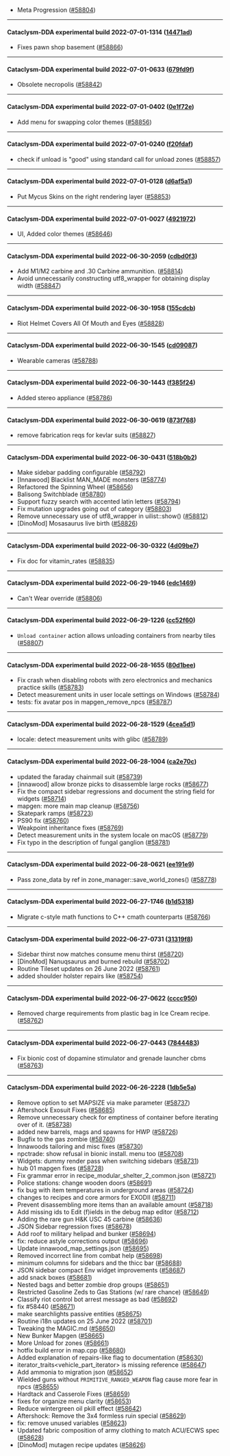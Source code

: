* Meta Progression ([#58804](https://github.com/CleverRaven/Cataclysm-DDA/pull/58804))

---

#### Cataclysm-DDA experimental build 2022-07-01-1314 ([14471ad](https://github.com/CleverRaven/Cataclysm-DDA/releases/tag/cdda-experimental-2022-07-01-1314))

* Fixes pawn shop basement ([#58866](https://github.com/CleverRaven/Cataclysm-DDA/pull/58866))

---

#### Cataclysm-DDA experimental build 2022-07-01-0633 ([679fd9f](https://github.com/CleverRaven/Cataclysm-DDA/releases/tag/cdda-experimental-2022-07-01-0633))

* Obsolete necropolis ([#58842](https://github.com/CleverRaven/Cataclysm-DDA/pull/58842))

---

#### Cataclysm-DDA experimental build 2022-07-01-0402 ([0e1f72e](https://github.com/CleverRaven/Cataclysm-DDA/releases/tag/cdda-experimental-2022-07-01-0402))

* Add menu for swapping color themes ([#58856](https://github.com/CleverRaven/Cataclysm-DDA/pull/58856))

---

#### Cataclysm-DDA experimental build 2022-07-01-0240 ([f20fdaf](https://github.com/CleverRaven/Cataclysm-DDA/releases/tag/cdda-experimental-2022-07-01-0240))

* check if unload is "good" using standard call for unload zones ([#58857](https://github.com/CleverRaven/Cataclysm-DDA/pull/58857))

---

#### Cataclysm-DDA experimental build 2022-07-01-0128 ([d6af5a1](https://github.com/CleverRaven/Cataclysm-DDA/releases/tag/cdda-experimental-2022-07-01-0128))

* Put Mycus Skins on the right rendering layer ([#58853](https://github.com/CleverRaven/Cataclysm-DDA/pull/58853))

---

#### Cataclysm-DDA experimental build 2022-07-01-0027 ([4921972](https://github.com/CleverRaven/Cataclysm-DDA/releases/tag/cdda-experimental-2022-07-01-0027))

* UI, Added color themes ([#58646](https://github.com/CleverRaven/Cataclysm-DDA/pull/58646))

---

#### Cataclysm-DDA experimental build 2022-06-30-2059 ([cdbd0f3](https://github.com/CleverRaven/Cataclysm-DDA/releases/tag/cdda-experimental-2022-06-30-2059))

* Add M1/M2 carbine and .30 Carbine ammunition. ([#58814](https://github.com/CleverRaven/Cataclysm-DDA/pull/58814))
* Avoid unnecessarily constructing utf8_wrapper for obtaining display width ([#58847](https://github.com/CleverRaven/Cataclysm-DDA/pull/58847))

---

#### Cataclysm-DDA experimental build 2022-06-30-1958 ([155cdcb](https://github.com/CleverRaven/Cataclysm-DDA/releases/tag/cdda-experimental-2022-06-30-1958))

* Riot Helmet Covers All Of Mouth and Eyes ([#58828](https://github.com/CleverRaven/Cataclysm-DDA/pull/58828))

---

#### Cataclysm-DDA experimental build 2022-06-30-1545 ([cd09087](https://github.com/CleverRaven/Cataclysm-DDA/releases/tag/cdda-experimental-2022-06-30-1545))

* Wearable cameras ([#58788](https://github.com/CleverRaven/Cataclysm-DDA/pull/58788))

---

#### Cataclysm-DDA experimental build 2022-06-30-1443 ([f385f24](https://github.com/CleverRaven/Cataclysm-DDA/releases/tag/cdda-experimental-2022-06-30-1443))

* Added stereo appliance ([#58786](https://github.com/CleverRaven/Cataclysm-DDA/pull/58786))

---

#### Cataclysm-DDA experimental build 2022-06-30-0619 ([873f768](https://github.com/CleverRaven/Cataclysm-DDA/releases/tag/cdda-experimental-2022-06-30-0619))

* remove fabrication reqs for kevlar suits ([#58827](https://github.com/CleverRaven/Cataclysm-DDA/pull/58827))

---

#### Cataclysm-DDA experimental build 2022-06-30-0431 ([518b0b2](https://github.com/CleverRaven/Cataclysm-DDA/releases/tag/cdda-experimental-2022-06-30-0431))

* Make sidebar padding configurable ([#58792](https://github.com/CleverRaven/Cataclysm-DDA/pull/58792))
* [Innawood] Blacklist MAN_MADE monsters ([#58774](https://github.com/CleverRaven/Cataclysm-DDA/pull/58774))
* Refactored the Spinning Wheel ([#58656](https://github.com/CleverRaven/Cataclysm-DDA/pull/58656))
* Balisong Switchblade ([#58780](https://github.com/CleverRaven/Cataclysm-DDA/pull/58780))
* Support fuzzy search with accented latin letters ([#58794](https://github.com/CleverRaven/Cataclysm-DDA/pull/58794))
* Fix mutation upgrades going out of category ([#58803](https://github.com/CleverRaven/Cataclysm-DDA/pull/58803))
* Remove unnecessary use of utf8_wrapper in uilist::show() ([#58812](https://github.com/CleverRaven/Cataclysm-DDA/pull/58812))
* [DinoMod] Mosasaurus live birth ([#58826](https://github.com/CleverRaven/Cataclysm-DDA/pull/58826))

---

#### Cataclysm-DDA experimental build 2022-06-30-0322 ([4d09be7](https://github.com/CleverRaven/Cataclysm-DDA/releases/tag/cdda-experimental-2022-06-30-0322))

* Fix doc for vitamin_rates ([#58835](https://github.com/CleverRaven/Cataclysm-DDA/pull/58835))

---

#### Cataclysm-DDA experimental build 2022-06-29-1946 ([edc1469](https://github.com/CleverRaven/Cataclysm-DDA/releases/tag/cdda-experimental-2022-06-29-1946))

* Can't Wear override ([#58806](https://github.com/CleverRaven/Cataclysm-DDA/pull/58806))

---

#### Cataclysm-DDA experimental build 2022-06-29-1226 ([cc52f60](https://github.com/CleverRaven/Cataclysm-DDA/releases/tag/cdda-experimental-2022-06-29-1226))

* `Unload container` action allows unloading containers from nearby tiles ([#58807](https://github.com/CleverRaven/Cataclysm-DDA/pull/58807))

---

#### Cataclysm-DDA experimental build 2022-06-28-1655 ([80d1bee](https://github.com/CleverRaven/Cataclysm-DDA/releases/tag/cdda-experimental-2022-06-28-1655))

* Fix crash when disabling robots with zero electronics and mechanics practice skills ([#58783](https://github.com/CleverRaven/Cataclysm-DDA/pull/58783))
* Detect measurement units in user locale settings on Windows ([#58784](https://github.com/CleverRaven/Cataclysm-DDA/pull/58784))
* tests: fix avatar pos in mapgen_remove_npcs ([#58787](https://github.com/CleverRaven/Cataclysm-DDA/pull/58787))

---

#### Cataclysm-DDA experimental build 2022-06-28-1529 ([4cea5d1](https://github.com/CleverRaven/Cataclysm-DDA/releases/tag/cdda-experimental-2022-06-28-1529))

* locale: detect measurement units with glibc ([#58789](https://github.com/CleverRaven/Cataclysm-DDA/pull/58789))

---

#### Cataclysm-DDA experimental build 2022-06-28-1004 ([ca2e70c](https://github.com/CleverRaven/Cataclysm-DDA/releases/tag/cdda-experimental-2022-06-28-1004))

* updated the faraday chainmail suit ([#58739](https://github.com/CleverRaven/Cataclysm-DDA/pull/58739))
* [innawood] allow bronze picks to disassemble large rocks ([#58677](https://github.com/CleverRaven/Cataclysm-DDA/pull/58677))
* Fix the compact sidebar regressions and document the string field for widgets ([#58714](https://github.com/CleverRaven/Cataclysm-DDA/pull/58714))
* mapgen: more main map cleanup ([#58756](https://github.com/CleverRaven/Cataclysm-DDA/pull/58756))
* Skatepark ramps ([#58723](https://github.com/CleverRaven/Cataclysm-DDA/pull/58723))
* PS90 fix ([#58760](https://github.com/CleverRaven/Cataclysm-DDA/pull/58760))
* Weakpoint inheritance fixes ([#58769](https://github.com/CleverRaven/Cataclysm-DDA/pull/58769))
* Detect measurement units in the system locale on macOS ([#58779](https://github.com/CleverRaven/Cataclysm-DDA/pull/58779))
* Fix typo in the description of fungal ganglion ([#58781](https://github.com/CleverRaven/Cataclysm-DDA/pull/58781))

---

#### Cataclysm-DDA experimental build 2022-06-28-0621 ([ee191e9](https://github.com/CleverRaven/Cataclysm-DDA/releases/tag/cdda-experimental-2022-06-28-0621))

* Pass zone_data by ref in zone_manager::save_world_zones() ([#58778](https://github.com/CleverRaven/Cataclysm-DDA/pull/58778))

---

#### Cataclysm-DDA experimental build 2022-06-27-1746 ([b1d5318](https://github.com/CleverRaven/Cataclysm-DDA/releases/tag/cdda-experimental-2022-06-27-1746))

* Migrate c-style math functions to C++ cmath counterparts ([#58766](https://github.com/CleverRaven/Cataclysm-DDA/pull/58766))

---

#### Cataclysm-DDA experimental build 2022-06-27-0731 ([31319f8](https://github.com/CleverRaven/Cataclysm-DDA/releases/tag/cdda-experimental-2022-06-27-0731))

* Sidebar thirst now matches consume menu thirst ([#58720](https://github.com/CleverRaven/Cataclysm-DDA/pull/58720))
* [DinoMod] Nanuqsaurus and burned rebuild ([#58702](https://github.com/CleverRaven/Cataclysm-DDA/pull/58702))
* Routine Tileset updates on 26 June 2022 ([#58761](https://github.com/CleverRaven/Cataclysm-DDA/pull/58761))
* added shoulder holster repairs like ([#58754](https://github.com/CleverRaven/Cataclysm-DDA/pull/58754))

---

#### Cataclysm-DDA experimental build 2022-06-27-0622 ([cccc950](https://github.com/CleverRaven/Cataclysm-DDA/releases/tag/cdda-experimental-2022-06-27-0622))

* Removed charge requirements from plastic bag in Ice Cream recipe. ([#58762](https://github.com/CleverRaven/Cataclysm-DDA/pull/58762))

---

#### Cataclysm-DDA experimental build 2022-06-27-0443 ([7844483](https://github.com/CleverRaven/Cataclysm-DDA/releases/tag/cdda-experimental-2022-06-27-0443))

* Fix bionic cost of dopamine stimulator and grenade launcher cbms ([#58763](https://github.com/CleverRaven/Cataclysm-DDA/pull/58763))

---

#### Cataclysm-DDA experimental build 2022-06-26-2228 ([1db5e5a](https://github.com/CleverRaven/Cataclysm-DDA/releases/tag/cdda-experimental-2022-06-26-2228))

* Remove option to set MAPSIZE via make parameter ([#58737](https://github.com/CleverRaven/Cataclysm-DDA/pull/58737))
* Aftershock Exosuit Fixes ([#58685](https://github.com/CleverRaven/Cataclysm-DDA/pull/58685))
* Remove unnecessary check for emptiness of container before iterating over of it. ([#58738](https://github.com/CleverRaven/Cataclysm-DDA/pull/58738))
* added new barrels, mags and spawns for HWP ([#58726](https://github.com/CleverRaven/Cataclysm-DDA/pull/58726))
* Bugfix to the gas zombie ([#58740](https://github.com/CleverRaven/Cataclysm-DDA/pull/58740))
* Innawoods tailoring and misc fixes ([#58730](https://github.com/CleverRaven/Cataclysm-DDA/pull/58730))
* npctrade: show refusal in bionic install. menu too ([#58708](https://github.com/CleverRaven/Cataclysm-DDA/pull/58708))
* Widgets: dummy render pass when switching sidebars ([#58731](https://github.com/CleverRaven/Cataclysm-DDA/pull/58731))
* hub 01 mapgen fixes ([#58728](https://github.com/CleverRaven/Cataclysm-DDA/pull/58728))
* Fix grammar error in recipe_modular_shelter_2_common.json ([#58721](https://github.com/CleverRaven/Cataclysm-DDA/pull/58721))
* Police stations: change wooden doors ([#58691](https://github.com/CleverRaven/Cataclysm-DDA/pull/58691))
* fix bug with item temperatures in underground areas ([#58724](https://github.com/CleverRaven/Cataclysm-DDA/pull/58724))
* changes to recipes and core armors for EXODII ([#58711](https://github.com/CleverRaven/Cataclysm-DDA/pull/58711))
* Prevent disassembling more items than an available amount ([#58718](https://github.com/CleverRaven/Cataclysm-DDA/pull/58718))
* Add missing ids to Edit (f)ields in the debug map editor ([#58712](https://github.com/CleverRaven/Cataclysm-DDA/pull/58712))
* Adding the rare gun H&K USC 45 carbine ([#58636](https://github.com/CleverRaven/Cataclysm-DDA/pull/58636))
* JSON Sidebar regression fixes ([#58678](https://github.com/CleverRaven/Cataclysm-DDA/pull/58678))
* Add roof to military helipad and bunker ([#58694](https://github.com/CleverRaven/Cataclysm-DDA/pull/58694))
* fix: reduce astyle corrections output ([#58696](https://github.com/CleverRaven/Cataclysm-DDA/pull/58696))
* Update innawood_map_settings.json ([#58695](https://github.com/CleverRaven/Cataclysm-DDA/pull/58695))
* Removed incorrect line from combat help ([#58698](https://github.com/CleverRaven/Cataclysm-DDA/pull/58698))
* minimum columns for sidebars and the thicc bar ([#58688](https://github.com/CleverRaven/Cataclysm-DDA/pull/58688))
* JSON sidebar compact Env widget improvements ([#58687](https://github.com/CleverRaven/Cataclysm-DDA/pull/58687))
* add snack boxes ([#58681](https://github.com/CleverRaven/Cataclysm-DDA/pull/58681))
* Nested bags and better zombie drop groups ([#58651](https://github.com/CleverRaven/Cataclysm-DDA/pull/58651))
* Restricted Gasoline Zeds to Gas Stations (w/ rare chance) ([#58649](https://github.com/CleverRaven/Cataclysm-DDA/pull/58649))
* Classify riot control bot arrest message as bad ([#58692](https://github.com/CleverRaven/Cataclysm-DDA/pull/58692))
* fix #58440 ([#58671](https://github.com/CleverRaven/Cataclysm-DDA/pull/58671))
* make searchlights passive entities ([#58675](https://github.com/CleverRaven/Cataclysm-DDA/pull/58675))
* Routine i18n updates on 25 June 2022 ([#58701](https://github.com/CleverRaven/Cataclysm-DDA/pull/58701))
* Tweaking the MAGIC.md ([#58650](https://github.com/CleverRaven/Cataclysm-DDA/pull/58650))
* New Bunker Mapgen ([#58665](https://github.com/CleverRaven/Cataclysm-DDA/pull/58665))
* More Unload for zones ([#58661](https://github.com/CleverRaven/Cataclysm-DDA/pull/58661))
* hotfix build error in map.cpp ([#58680](https://github.com/CleverRaven/Cataclysm-DDA/pull/58680))
* Added explanation of repairs-like flag to documentation ([#58630](https://github.com/CleverRaven/Cataclysm-DDA/pull/58630))
* iterator_traits<vehicle_part_iterator<T>> is missing reference ([#58647](https://github.com/CleverRaven/Cataclysm-DDA/pull/58647))
* Add ammonia to migration json ([#58652](https://github.com/CleverRaven/Cataclysm-DDA/pull/58652))
* Wielded guns without `PRIMITIVE_RANGED_WEAPON` flag cause more fear in npcs ([#58655](https://github.com/CleverRaven/Cataclysm-DDA/pull/58655))
* Hardtack and Casserole Fixes ([#58659](https://github.com/CleverRaven/Cataclysm-DDA/pull/58659))
* fixes for organize menu clarity ([#58653](https://github.com/CleverRaven/Cataclysm-DDA/pull/58653))
* Reduce wintergreen oil pkill effect ([#58642](https://github.com/CleverRaven/Cataclysm-DDA/pull/58642))
* Aftershock: Remove the 3x4 formless ruin special ([#58629](https://github.com/CleverRaven/Cataclysm-DDA/pull/58629))
* fix: remove unused variables ([#58623](https://github.com/CleverRaven/Cataclysm-DDA/pull/58623))
* Updated fabric composition of army clothing to match ACU/ECWS spec ([#58628](https://github.com/CleverRaven/Cataclysm-DDA/pull/58628))
* [DinoMod] mutagen recipe updates ([#58626](https://github.com/CleverRaven/Cataclysm-DDA/pull/58626))
